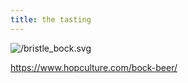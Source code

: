```yaml
---
title: the tasting
---
```


![/bristle_bock.svg](/bristle_bock.svg "{width='10'}" )

https://www.hopculture.com/bock-beer/


